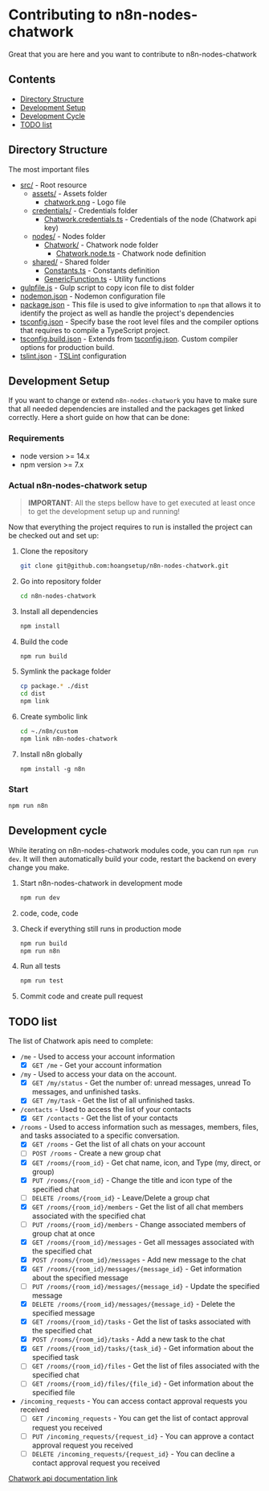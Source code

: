 # Contributing to n8n-nodes-chatwork

Great that you are here and you want to contribute to n8n-nodes-chatwork

## Contents

- [Directory Structure](#directory-structure)
- [Development Setup](#development-setup)
- [Development Cycle](#development-cycle)
- [TODO list](#todo-list)

## Directory Structure

The most important files

- [src/](/src) - Root resource
  - [assets/](/src/assets/) - Assets folder
    - [chatwork.png](/src/assets/chatwork.png) - Logo file
  - [credentials/](/src/credentials/) - Credentials folder
    - [Chatwork.credentials.ts](/src/credentials/Chatwork.credentials.ts) - Credentials of the node (Chatwork api key)
  - [nodes/](/src/nodes/) - Nodes folder
    - [Chatwork/](/src/nodes/Chatwork/) - Chatwork node folder
      - [Chatwork.node.ts](/src/nodes/Chatwork/Chatwork.node.ts) - Chatwork node definition
  - [shared/](/src/shared/) - Shared folder
    - [Constants.ts](/src/shared/Constants.ts) - Constants definition
    - [GenericFunction.ts](/src/shared/GenericFunction.ts) - Utility functions
- [gulpfile.js](./gulpfile.js) - Gulp script to copy icon file to dist folder
- [nodemon.json](./nodemon.json) - Nodemon configuration file
- [package.json](./package.json) - This file is used to give information to `npm` that allows it to identify the project as well as handle the project's dependencies
- [tsconfig.json](./tsconfig.json) - Specify base the root level files and the compiler options that requires to compile a TypeScript project.
- [tsconfig.build.json](./tsconfig.build.json) - Extends from [tsconfig.json](./tsconfig.json). Custom compiler options for production build.
- [tslint.json](./tslint.json) - [TSLint](https://palantir.github.io/tslint/) configuration

## Development Setup

If you want to change or extend `n8n-nodes-chatwork` you have to make sure that all needed dependencies are installed and the packages get linked correctly. Here a short guide on how that can be done:

### Requirements

- node version >= 14.x
- npm version >= 7.x

### Actual n8n-nodes-chatwork setup

> **IMPORTANT**: All the steps bellow have to get executed at least once to get the development setup up and running!

Now that everything the project requires to run is installed the project can be checked out and set up:

1. Clone the repository

    ```sh
    git clone git@github.com:hoangsetup/n8n-nodes-chatwork.git
    ```

2. Go into repository folder

    ```sh
    cd n8n-nodes-chatwork
    ```

3. Install all dependencies

    ```sh
    npm install
    ```

4. Build the code

    ```sh
    npm run build
    ```

5. Symlink the package folder

    ```sh
    cp package.* ./dist
    cd dist
    npm link
    ```

6. Create symbolic link

    ```sh
    cd ~./n8n/custom
    npm link n8n-nodes-chatwork
    ```

7. Install n8n globally

    ```
    npm install -g n8n
    ```

### Start

```sh
npm run n8n
```

## Development cycle

While iterating on n8n-nodes-chatwork modules code, you can run `npm run dev`. It will then automatically build your code, restart the backend on every change you make.

1. Start n8n-nodes-chatwork in development mode

    ```sh
    npm run dev
    ```

2. code, code, code

3. Check if everything still runs in production mode

    ```sh
    npm run build
    npm run n8n
    ```

4. Run all tests

    ```sh
    npm run test
    ```

6. Commit code and create pull request

## TODO list

The list of Chatwork apis need to complete:

- `/me` - Used to access your account information
  - [x] `GET /me` - Get your account information
- `/my` - Used to access your data on the account.
  - [x] `GET /my/status` - Get the number of: unread messages, unread To messages, and unfinished tasks.
  - [x] `GET /my/task` - Get the list of all unfinished tasks.
- `/contacts` - Used to access the list of your contacts
  - [x] `GET /contacts` - Get the list of your contacts
- `/rooms` - Used to access information such as messages, members, files, and tasks associated to a specific conversation.
  - [x] `GET /rooms` - Get the list of all chats on your account
  - [ ] `POST /rooms` - Create a new group chat
  - [x] `GET /rooms/{room_id}` - Get chat name, icon, and Type (my, direct, or group)
  - [x] `PUT /rooms/{room_id}` - Change the title and icon type of the specified chat
  - [ ] `DELETE /rooms/{room_id}` - Leave/Delete a group chat
  - [x] `GET /rooms/{room_id}/members` - Get the list of all chat members associated with the specified chat
  - [ ] `PUT /rooms/{room_id}/members` - Change associated members of group chat at once
  - [x] `GET /rooms/{room_id}/messages` - Get all messages associated with the specified chat
  - [x] `POST /rooms/{room_id}/messages` - Add new message to the chat
  - [x] `GET /rooms/{room_id}/messages/{message_id}` - Get information about the specified message
  - [ ] `PUT /rooms/{room_id}/messages/{message_id}` - Update the specified message
  - [x] `DELETE /rooms/{room_id}/messages/{message_id}` - Delete the specified message
  - [x] `GET /rooms/{room_id}/tasks` - Get the list of tasks associated with the specified chat
  - [x] `POST /rooms/{room_id}/tasks` - Add a new task to the chat
  - [x] `GET /rooms/{room_id}/tasks/{task_id}` - Get information about the specified task
  - [ ] `GET /rooms/{room_id}/files` - Get the list of files associated with the specified chat
  - [ ] `GET /rooms/{room_id}/files/{file_id}` - Get information about the specified file
- `/incoming_requests` - You can access contact approval requests you received
  - [ ] `GET /incoming_requests` - You can get the list of contact approval request you received
  - [ ] `PUT /incoming_requests/{request_id}` - You can approve a contact approval request you received
  - [ ] `DELETE /incoming_requests/{request_id}` - You can decline a contact approval request you received

[Chatwork api documentation link](https://download.chatwork.com/ChatWork_API_Documentation.pdf)
